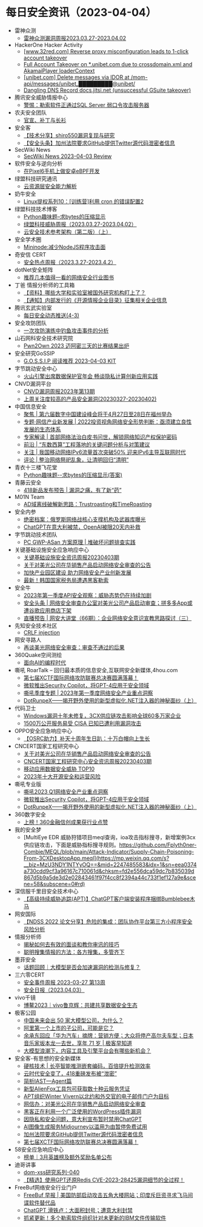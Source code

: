 # 每日安全资讯（2023-04-04）

- 雷神众测
  - [雷神众测漏洞周报2023.03.27-2023.04.02](https://mp.weixin.qq.com/s?__biz=MzI0NzEwOTM0MA==&mid=2652501821&idx=1&sn=bac6ecfce0b0aee5d764550b202e6d50&chksm=f258548ec52fdd98d31367888d4ad1de972ddcaaf8b30beba92b38d5313f724253b2bb13562f&scene=58&subscene=0#rd)
- HackerOne Hacker Activity
  - [[www.32red.com] Reverse proxy misconfiguration leads to 1-click account takeover](https://hackerone.com/reports/1632973)
  - [Full Account Takeover on *.unibet.com due to crossdomain.xml and AkamaiPlayer loaderContext](https://hackerone.com/reports/302581)
  - [[unibet.com] Delete messages via IDOR at /mom-api/messages/unibet_█████████@unibet/](https://hackerone.com/reports/697412)
  - [Dangling DNS Record docs.jitsi.net (unsuccessful GSuite takeover)](https://hackerone.com/reports/1354066)
- 腾讯安全威胁情报中心
  - [警惕：勒索软件正通过SQL Server 弱口令攻击服务器](https://mp.weixin.qq.com/s?__biz=MzI5ODk3OTM1Ng==&mid=2247500814&idx=1&sn=58c1726c91544f7ea6121f7dd35b4435&chksm=ec9f1d7ddbe8946bc8e7ebd491c9cb8ae1445e2977b0aaca93a05fd0fb8cce6d7e3d7002c1ed&scene=58&subscene=0#rd)
- 农夫安全团队
  - [官宣、补丁与长衫](https://mp.weixin.qq.com/s?__biz=MzI0MzQ4NTI1OA==&mid=2247484737&idx=1&sn=78b8f5def07bb938d0ca8465a922213e&chksm=e96d1a64de1a9372fae6bcd7b1fbf46eb5837c152e8070bad4ef34d6dff8d91eca8e2cab9e0a&scene=58&subscene=0#rd)
- 安全客
  - [【技术分享】shiro550漏洞复现与研究](https://mp.weixin.qq.com/s?__biz=MzA5ODA0NDE2MA==&mid=2649784347&idx=1&sn=b9252c99e6302e46dd7712a33fd39c57&chksm=8893b074bfe43962178a2726486c35e702df3b646e5f8703c4bc6a2af81c2030c02a6aba2ce3&scene=58&subscene=0#rd)
  - [【安全头条】加州法院要求GitHub提供Twitter源代码泄密者信息](https://mp.weixin.qq.com/s?__biz=MzA5ODA0NDE2MA==&mid=2649784347&idx=2&sn=18cf4cc0ca8ee6b374242b36b931a3c4&chksm=8893b074bfe43962411a63e6d5f5e3c78d7f32b422d379d5b1c728dd0f4eef4051682ddd92ab&scene=58&subscene=0#rd)
- SecWiki News
  - [SecWiki News 2023-04-03 Review](http://www.sec-wiki.com/?2023-04-03)
- 软件安全与逆向分析
  - [在Pixel6手机上做安卓eBPF开发](https://mp.weixin.qq.com/s?__biz=MzU3MTY5MzQxMA==&mid=2247484168&idx=1&sn=f26392cc3f65159599455e5502ed5e65&chksm=fcdd0305cbaa8a13abd36f07dc160f80ac67a6b886c0308fc82d22bef86cc5c509a454e51afc&scene=58&subscene=0#rd)
- 绿盟科技研究通讯
  - [云资源层安全能力解析](https://mp.weixin.qq.com/s?__biz=MzIyODYzNTU2OA==&mid=2247494948&idx=1&sn=e9308a543f361458caa7035a90e73d8d&chksm=e84c4bfbdf3bc2ed8b0892e50a6fdd4c65ce8db0de7df7d15c0d2b8055d82744c3e3417c8fc4&scene=58&subscene=0#rd)
- 奶牛安全
  - [Linux提权系列10：[训练营]利用 cron 的错误配置2](https://mp.weixin.qq.com/s?__biz=MzU4NjY0NTExNA==&mid=2247488899&idx=1&sn=e8e4385103680d19eb4e11f22654bb98&chksm=fdf97e96ca8ef780ff39d39468f44ba93790e4befe58b22d4024870376e2a0e65760d8965e54&scene=58&subscene=0#rd)
- 绿盟科技技术博客
  - [Python趣味题–求bytes的压缩显示](http://blog.nsfocus.net/python%e8%b6%a3%e5%91%b3%e9%a2%98-%e6%b1%82bytes%e7%9a%84%e5%8e%8b%e7%bc%a9%e6%98%be%e7%a4%ba/)
  - [绿盟科技威胁周报（2023.03.27-2023.04.02）](http://blog.nsfocus.net/weeklyreport202314/)
  - [云安全技术参考架构（第二版）（上）](http://blog.nsfocus.net/%e4%ba%91%e5%ae%89%e5%85%a8%e6%8a%80%e6%9c%af%e5%8f%82%e8%80%83%e6%9e%b6%e6%9e%84%ef%bc%88%e7%ac%ac%e4%ba%8c%e7%89%88%ef%bc%89%ef%bc%88%e4%b8%8a%ef%bc%89/)
- 安全学术圈
  - [Mininode:减少NodeJS程序攻击面](https://mp.weixin.qq.com/s?__biz=MzU5MTM5MTQ2MA==&mid=2247488700&idx=1&sn=d05e7ca053e2199e50725b9f462634bd&chksm=fe2eeb37c95962218c54638fb1a2ec295e3f8c9dec79126354f25776290c2b82301b4e5210d4&scene=58&subscene=0#rd)
- 奇安信 CERT
  - [安全热点周报（2023.3.27-2023.4.2）](https://mp.weixin.qq.com/s?__biz=MzU5NDgxODU1MQ==&mid=2247498162&idx=1&sn=463670d0d66da948b21d9cc42f523ada&chksm=fe79dd2ac90e543ca91c06834a679cd001ea0e25b0131d23d29c98c89c557145bb882fd993df&scene=58&subscene=0#rd)
- dotNet安全矩阵
  - [推荐几本值得一看的网络安全行业图书](https://mp.weixin.qq.com/s?__biz=MzUyOTc3NTQ5MA==&mid=2247487499&idx=1&sn=0111558d02a113f0b613e04c12402fc2&chksm=fa5abee6cd2d37f087e083946de418051f662bf13e71e031e6842ed5d0eaf64ba11a19547fe7&scene=58&subscene=0#rd)
- 丁爸 情报分析师的工具箱
  - [【资料】哪些大学和实验室被国外研究机构盯上了？](https://mp.weixin.qq.com/s?__biz=MzI2MTE0NTE3Mw==&mid=2651135626&idx=1&sn=d6078564aa9b68efda76d247b3073aaa&chksm=f1af69b0c6d8e0a6603013df843358fd4c03a88865a534b1ead536b3310686c87dfa741b8cd8&scene=58&subscene=0#rd)
  - [【通知】内部发行的《开源情报企业目录》征集相关企业信息](https://mp.weixin.qq.com/s?__biz=MzI2MTE0NTE3Mw==&mid=2651135626&idx=2&sn=665b1a63feeb6afe514d743795b73a40&chksm=f1af69b0c6d8e0a660804e689768004a9708e759f862f7c628432ba1803d6952d3da60ca3980&scene=58&subscene=0#rd)
- 腾讯玄武实验室
  - [每日安全动态推送(4-3)](https://mp.weixin.qq.com/s?__biz=MzA5NDYyNDI0MA==&mid=2651958928&idx=1&sn=646cf31d0bc78f380286c96c13488298&chksm=8baece0fbcd947198f1d85f9d418e21b615ab42e70818a59f546772f1e135b05497237d81733&scene=58&subscene=0#rd)
- 安全攻防团队
  - [一次攻防演练中钓鱼攻击事件的分析](https://mp.weixin.qq.com/s?__biz=MzkzNTI4NjU1Mw==&mid=2247484098&idx=1&sn=e668c02960d7e955b961b3e17305e634&chksm=c2b100b4f5c689a25f45d21d9a1ef3608cc5034b21312f45298c38577dddf96cc3119f6b5953&scene=58&subscene=0#rd)
- 山石网科安全技术研究院
  - [Pwn2Own 2023 迈阿密三天的比赛结果出炉](https://mp.weixin.qq.com/s?__biz=MzUzMDUxNTE1Mw==&mid=2247500644&idx=1&sn=8c1d59f003ae7cf9b4b454c722696793&chksm=fa5216dacd259fccf9a750618c136dfa026a9ba5a2edb63c37f4d654a025b15f0882d08a3663&scene=58&subscene=0#rd)
- 安全研究GoSSIP
  - [G.O.S.S.I.P 阅读推荐 2023-04-03 KIT](https://mp.weixin.qq.com/s?__biz=Mzg5ODUxMzg0Ng==&mid=2247494772&idx=1&sn=07c362fac6793ff4d6d0ee570f0af06a&chksm=c063c2adf7144bbbaf61ea08d7e8f3638b084f2e8349c7172b60b2b54be4d21b0ee0bde6fcb0&scene=58&subscene=0#rd)
- 字节跳动安全中心
  - [火山引擎出席数据保护官年会  畅谈隐私计算创新应用实践](https://mp.weixin.qq.com/s?__biz=MzUzMzcyMDYzMw==&mid=2247490518&idx=1&sn=5d705ff8c5114f4a5cf21c46215586df&chksm=fa9ee080cde969964526364c8d0b208150084f74eed99674eca45e7c939170648dd273c5617e&scene=58&subscene=0#rd)
- CNVD漏洞平台
  - [CNVD漏洞周报2023年第13期](https://mp.weixin.qq.com/s?__biz=MzU3ODM2NTg2Mg==&mid=2247493203&idx=1&sn=134b81d2a28339697d5d4a611b56ab49&chksm=fd74d69aca035f8c9db6356bb19b8a79552064a3d71fdfd1138457c0c46ced7bd0cf97fdf15b&scene=58&subscene=0#rd)
  - [上周关注度较高的产品安全漏洞(20230327-20230402)](https://mp.weixin.qq.com/s?__biz=MzU3ODM2NTg2Mg==&mid=2247493203&idx=2&sn=929ce90ec622ad04e45fd2c6f4bb3caf&chksm=fd74d69aca035f8c762be26f6749f32380b7f81620be0d2ec6e9f6434fb5e5a45c86db7001ab&scene=58&subscene=0#rd)
- 中国信息安全
  - [聚焦 | 第六届数字中国建设峰会将于4月27日至28日在福州举办](https://mp.weixin.qq.com/s?__biz=MzA5MzE5MDAzOA==&mid=2664180290&idx=1&sn=34d258ec24bbb42669a9315ded7c8993&chksm=8b5928bbbc2ea1ad63c57ac24c8c991360635cb6d3b0b4524fe4729d25b36a276eacde440911&scene=58&subscene=0#rd)
  - [专题·网信产业新发展 | 2022投资视角网络安全形势判断：亟须建立良性发展的生态体系](https://mp.weixin.qq.com/s?__biz=MzA5MzE5MDAzOA==&mid=2664180290&idx=2&sn=8d05974924dc19532097d2b1f28cc689&chksm=8b5928bbbc2ea1ad32b371853f813d4dbf9bc3ffb0725474e4ee2513943650a58d1bfe5b7a71&scene=58&subscene=0#rd)
  - [专家解读 | 首部网络法治白皮书问世，解锁网络知识产权保护密码](https://mp.weixin.qq.com/s?__biz=MzA5MzE5MDAzOA==&mid=2664180290&idx=3&sn=67ad6e70fda6e4f94c4cd31b3f49e131&chksm=8b5928bbbc2ea1adf2e89dce72852b6a843ecb99e7e7939991cc4804ac8d3fe3747b445e6236&scene=58&subscene=0#rd)
  - [前沿 | “东数西算”工程落地的关键问题分析与对策建议](https://mp.weixin.qq.com/s?__biz=MzA5MzE5MDAzOA==&mid=2664180290&idx=4&sn=1987a6411a0b2bac7eb8812d11b6be2a&chksm=8b5928bbbc2ea1ad2d9ab501090e0d449c803c781783d1e73b125377d8a010beb42cf9926a1e&scene=58&subscene=0#rd)
  - [关注 | 我国移动网络IPv6流量首次突破50%  迎来IPv6主导互联网时代](https://mp.weixin.qq.com/s?__biz=MzA5MzE5MDAzOA==&mid=2664180290&idx=5&sn=362aa942a66c2f88acda2850ef9ab9fc&chksm=8b5928bbbc2ea1ad75bfa7c30480c02ae44569eccb975440f68a67b9af6536c5107c078de7dd&scene=58&subscene=0#rd)
  - [评论 | 整治网络祭祀乱象，让清明回归“清明”](https://mp.weixin.qq.com/s?__biz=MzA5MzE5MDAzOA==&mid=2664180290&idx=6&sn=b8c68c284bd3cec55895db3a117c76b0&chksm=8b5928bbbc2ea1ad4444282ef4b0a23ecce2a55342c94900e57bc5c881b28a1d77d0fb9feb41&scene=58&subscene=0#rd)
- 青衣十三楼飞花堂
  - [Python趣味题--求bytes的压缩显示(答案)](https://mp.weixin.qq.com/s?__biz=MzUzMjQyMDE3Ng==&mid=2247486577&idx=1&sn=aef3efceaaf1515718b94a1a2ac83790&chksm=fab2cf4ecdc546581ff5a876eb9302a7cd834781d57abcd95424df1d11d0bee0fccb9217f36f&scene=58&subscene=0#rd)
- 青藤云安全
  - [418新品发布预告 | 漏洞之痛，有了新“药”](https://mp.weixin.qq.com/s?__biz=MzAwNDE4Mzc1NA==&mid=2650842064&idx=1&sn=5565f8103481350574d2016b643fb2ed&chksm=80dbc075b7ac4963edcb6320ece4694143fb7f218d7a18a0ee7c3da23b7a50ac8e6c92c5e6bc&scene=58&subscene=0#rd)
- M01N Team
  - [AD域离线破解新思路：Trustroasting和TimeRoasting](https://mp.weixin.qq.com/s?__biz=MzkyMTI0NjA3OA==&mid=2247491147&idx=1&sn=7b5eb05af585ba3bcddc38d8e2a8f6bb&chksm=c187de5af6f0574c9447cf93a5f1f18d229f679b3824765e24d86af85b5e8bc4c12d112d4c23&scene=58&subscene=0#rd)
- 安全内参
  - [绝密档案：俄罗斯网络战核心支撑机构及武器库曝光](https://mp.weixin.qq.com/s?__biz=MzI4NDY2MDMwMw==&mid=2247508252&idx=1&sn=153673e6bcaad55f541c579ec111f76a&chksm=ebfae63cdc8d6f2aa9f7bf1b827ecf0ec5b0e60d5b850c628fa1e7a73d5108ba5edd26c2750d&scene=58&subscene=0#rd)
  - [ChatGPT在意大利被禁，OpenAI被限20天内补救](https://mp.weixin.qq.com/s?__biz=MzI4NDY2MDMwMw==&mid=2247508252&idx=2&sn=562aeb1ad2212cb7936b13bd2174a085&chksm=ebfae63cdc8d6f2a6a9f639c2d0b434e9f84c4318b0485325b537f37c21e0cb3ee639be8f8cb&scene=58&subscene=0#rd)
- 字节跳动技术团队
  - [PC GWP-ASan 方案原理 | 堆破坏问题排查实践](https://mp.weixin.qq.com/s?__biz=MzI1MzYzMjE0MQ==&mid=2247502207&idx=1&sn=8505cb18ba0a9452207e89a42bf96f90&chksm=e9d3029ddea48b8b5c87693ab6c4b94cbca2c5731a0ca8341871cc0ebf072f7b82b476c2ef52&scene=58&subscene=0#rd)
- 关键基础设施安全应急响应中心
  - [关键基础设施安全资讯周报20230403期](https://mp.weixin.qq.com/s?__biz=MzkyMzAwMDEyNg==&mid=2247535710&idx=1&sn=e7d952d2daa60ed2a26d0949cf4014b6&chksm=c1e9c00ff69e491921d16cf47a74bc0517a5f2659244d94e57b52575f538b7199cb9a0ee57ad&scene=58&subscene=0#rd)
  - [关于对美光公司在华销售产品启动网络安全审查的公告](https://mp.weixin.qq.com/s?__biz=MzkyMzAwMDEyNg==&mid=2247535710&idx=2&sn=b6c3f2ef13398654e2e20f5c7b8fd11e&chksm=c1e9c00ff69e4919feb5b80f54a2b0d644a6c6f0d5ced08793ebdf9dbee3acce13ac89bf1c65&scene=58&subscene=0#rd)
  - [加快产业园区建设 助力网络安全产业创新发展](https://mp.weixin.qq.com/s?__biz=MzkyMzAwMDEyNg==&mid=2247535710&idx=3&sn=1795321a7ea65663ecf6400d13ab7c1a&chksm=c1e9c00ff69e4919e7a1ac8a26c1fe4001b062f24ce98a5dfee73b2ea493bea5c5d73a959cbe&scene=58&subscene=0#rd)
  - [最新！韩国国家税务局遭遇黑客勒索](https://mp.weixin.qq.com/s?__biz=MzkyMzAwMDEyNg==&mid=2247535710&idx=4&sn=59dea150d3dcda9f035ab05a40c00e7f&chksm=c1e9c00ff69e4919722284347e363ecb020d26ab4d719272a04b9a5c7162ddc65767d749b85e&scene=58&subscene=0#rd)
- 安全牛
  - [2023年第一季度API安全观察：威胁态势仍在持续加剧](https://mp.weixin.qq.com/s?__biz=MjM5Njc3NjM4MA==&mid=2651123281&idx=1&sn=262299957d3ecd0f0373aaa7f4f2b898&chksm=bd145e828a63d794bfc2f4efcbf37f0e06f0f48bd2107563f6e99f7a863c79c84fbb5c7518df&scene=58&subscene=0#rd)
  - [安全头条 | 网络安全审查办公室对美光公司产品启动审查；拼多多App或遭谷歌应用商店下架](https://mp.weixin.qq.com/s?__biz=MjM5Njc3NjM4MA==&mid=2651123281&idx=2&sn=49e0c4204f864795d15477da1f7a376c&chksm=bd145e828a63d794e40d6711703c78cc8df22440bed294403287ae38e7a0439b297c02e4090c&scene=58&subscene=0#rd)
  - [直播预告 | 网安大讲堂（66期）：企业网络安全意识宣教思路探讨（三）](https://mp.weixin.qq.com/s?__biz=MjM5Njc3NjM4MA==&mid=2651123281&idx=3&sn=a34928fcafe5d4280d2f370d5d0adedd&chksm=bd145e828a63d7941717a04568c8447950ee50dabd0507c41525e8b6b68e3294279cb8279ad4&scene=58&subscene=0#rd)
- 先知安全技术社区
  - [CRLF injection](https://xz.aliyun.com/t/12387)
- 网安寻路人
  - [再谈美光网络安全审查：审查不通过的后果](https://mp.weixin.qq.com/s?__biz=MzIxODM0NDU4MQ==&mid=2247499484&idx=1&sn=aadd2a92b30127eed756e87f01c9a22e&chksm=97e94336a09eca202ad2490af88ce14e00ad42cbeeb100fdb24be8ec09f13512c715e4268dee&scene=58&subscene=0#rd)
- 360Quake空间测绘
  - [面向AI的编程时代](https://mp.weixin.qq.com/s?__biz=Mzk0NzE4MDE2NA==&mid=2247487465&idx=1&sn=e7ed0692bac63a480114f76a44af17e7&chksm=c37b8802f40c0114d7e84a115d13ba632cb4a9b5223b67c7a72457a933d547340a8af81f0cb8&scene=58&subscene=0#rd)
- 嘶吼 RoarTalk – 回归最本质的信息安全,互联网安全新媒体,4hou.com
  - [第七届XCTF国际网络攻防联赛总决赛圆满落幕！](https://www.4hou.com/posts/gDY9)
  - [微软推出Security Copilot，将GPT-4应用于安全领域](https://www.4hou.com/posts/lkQl)
  - [嘶吼季度专题 | 2023年第一季度网络安全产业重点洞察](https://www.4hou.com/posts/pow6)
  - [DotRunpeX——揭开野外使用的新型虚拟化.NET注入器的神秘面纱（上）](https://www.4hou.com/posts/ZXq6)
- 代码卫士
  - [Windows漏洞十年未修复，3CX供应链攻击影响全球60多万家企业](https://mp.weixin.qq.com/s?__biz=MzI2NTg4OTc5Nw==&mid=2247516131&idx=1&sn=9ced8ade5f5884fcee054a1767486be1&chksm=ea948e89dde3079ff7147b94758c02675ebca5937a221a0e770238a109b77f798c296e082e35&scene=58&subscene=0#rd)
  - [1500万公开服务易受 CISA 已知已遭利用漏洞攻击](https://mp.weixin.qq.com/s?__biz=MzI2NTg4OTc5Nw==&mid=2247516131&idx=2&sn=e4062667fe1d4694a90a9ffa17a2fd40&chksm=ea948e89dde3079ffc2cbba3e2f13e7929117094754c9e3216a4c6cb5f303cf622ec99800e6b&scene=58&subscene=0#rd)
- OPPO安全应急响应中心
  - [【OSRC助力】补天十周年生日趴：十万白帽向上生长](https://mp.weixin.qq.com/s?__biz=MzUyNzc4Mzk3MQ==&mid=2247490876&idx=1&sn=f09adb46110497bc302cc2da3d4e5fb2&chksm=fa7b1c70cd0c9566e82fac87dca49158afdb75aeea86226fadf645859505bbe37c0387764ef7&scene=58&subscene=0#rd)
- CNCERT国家工程研究中心
  - [关于对美光公司在华销售产品启动网络安全审查的公告](https://mp.weixin.qq.com/s?__biz=MzUzNDYxOTA1NA==&mid=2247535879&idx=1&sn=32f6650da2e9140aae88a5352185026f&chksm=fa93fbc6cde472d04d22c5e718bbab76ae5cd6cbcc669867ccac9a9f3e0e093864a82bdad5a7&scene=58&subscene=0#rd)
  - [CNCERT国家工程研究中心安全资讯周报20230403期](https://mp.weixin.qq.com/s?__biz=MzUzNDYxOTA1NA==&mid=2247535879&idx=2&sn=b41235a6a32e167cf2f975c908379a66&chksm=fa93fbc6cde472d0622e2819f5e830a60b1d9e08afbab0eda5910d33483a9acdcf50a946f138&scene=58&subscene=0#rd)
  - [移动应用数据安全威胁 TOP10](https://mp.weixin.qq.com/s?__biz=MzUzNDYxOTA1NA==&mid=2247535879&idx=3&sn=a20a1fc2591440d011be929f30b2721c&chksm=fa93fbc6cde472d000d7a57255d87c267eb1ad11ef1c43fbe5f22d234493203862bc973e4ae1&scene=58&subscene=0#rd)
  - [2023年十大开源安全和运营风险](https://mp.weixin.qq.com/s?__biz=MzUzNDYxOTA1NA==&mid=2247535879&idx=4&sn=35032ff02b5566d98e5d65bfb50bd86c&chksm=fa93fbc6cde472d02357fca0118fb7e7a21c998eddec334d82d147266e4e37848ecb5b7caebb&scene=58&subscene=0#rd)
- 嘶吼专业版
  - [嘶吼2023 Q1网络安全产业重点洞察](https://mp.weixin.qq.com/s?__biz=MzI0MDY1MDU4MQ==&mid=2247559568&idx=1&sn=37600827a86559fd8d505f232aef5508&chksm=e91439aade63b0bc9cefdae5be4fc7e9ea33f34288c58fdd132206d977ebc9d282f76e474153&scene=58&subscene=0#rd)
  - [微软推出Security Copilot，将GPT-4应用于安全领域](https://mp.weixin.qq.com/s?__biz=MzI0MDY1MDU4MQ==&mid=2247559568&idx=2&sn=4d31ae1ca5b9aa65e10d9b604265ada7&chksm=e91439aade63b0bc12ca7fe13a35fc24b328feab9d3f7c8e6d7e9f28b624a317089e8f797951&scene=58&subscene=0#rd)
  - [DotRunpeX——揭开野外使用的新型虚拟化.NET注入器的神秘面纱（上）](https://mp.weixin.qq.com/s?__biz=MzI0MDY1MDU4MQ==&mid=2247559568&idx=3&sn=b8453a9f4b0d6fb7fc7034b972b0c027&chksm=e91439aade63b0bca315b997eeb7ee8910c89b848608fb2637435d84249fbcbcdbd2c527e719&scene=58&subscene=0#rd)
- 360数字安全
  - [上榜！360金融信创成果获行业点赞](https://mp.weixin.qq.com/s?__biz=MzA4MTg0MDQ4Nw==&mid=2247559522&idx=1&sn=d6b97ea9710d1a5d5733467dc04578b4&chksm=9f8d796aa8faf07c4f600c19b160199016ffbe48a98f7b9218fc4261032ff2a4eb43669ceadd&scene=58&subscene=0#rd)
- 我的安全梦
  - [MultiEye EDR 威胁狩猎项目meql查询，ioa攻击指标搜寻，新增案例3cx供应链攻击，下面是威胁指标搜寻规则。https://github.com/Fplyth0ner-Combie/MEQL/blob/main/Attack-Indicator/Supply-Chain-Poisoning-From-3CXDesktopApp.meql](https://mp.weixin.qq.com/s?__biz=MzU3NDY1NTYyOQ==&mid=2247485583&idx=1&sn=eea0374a730cdd9cf3a96167c710061d&chksm=fd2e556dca59dc7b835039d867d5b9a5de3d2e02843461f97f4cc8f2394a44c733f1ef127a9e&scene=58&subscene=0#rd)
- 深信服千里目安全技术中心
  - [【高级持续威胁追踪(APT)】ChatGPT客户端安装程序捆绑Bumblebee木马](https://mp.weixin.qq.com/s?__biz=Mzg2NjgzNjA5NQ==&mid=2247518051&idx=1&sn=09a1c4b17794ed570573aea7c23c894c&chksm=ce460c73f9318565df4efcdff90359b1b3eed1ed730a07fb856905fa0e9d4f95f3540d0ba3be&scene=58&subscene=0#rd)
- 网安国际
  - [【NDSS 2022 论文分享】危险的集成：团队协作平台第三方小程序安全风险分析](https://mp.weixin.qq.com/s?__biz=MzA4ODYzMjU0NQ==&mid=2652312744&idx=1&sn=147e6895387201d04d835841028c7129&chksm=8bc48926bcb3003053cdc750bfc24d4f0110dcb6ee4b113d9e3d5fc6bfb6e6f655a79c2574f8&scene=58&subscene=0#rd)
- 情报分析师
  - [揭秘如何去有效的面谈和教你审讯的技巧](https://mp.weixin.qq.com/s?__biz=MzA3Mjc1MTkwOA==&mid=2650526317&idx=1&sn=4106ba49cb9f8a55fc237753a3c80454&chksm=8716fc26b0617530a82fe597727a1349a9f43d1ec73a89165e124092223ac18325bf0d506880&scene=58&subscene=0#rd)
  - [聪明搜集情报的方法：各方搜集，多管齐下](https://mp.weixin.qq.com/s?__biz=MzA3Mjc1MTkwOA==&mid=2650526317&idx=2&sn=6702179ddbe183081eadf4d7e3980b56&chksm=8716fc26b061753078a661b05707d64eb25b615667a4b854b83b22d4ce31698a47f19eba6611&scene=58&subscene=0#rd)
- 墨菲安全
  - [话题回顾｜大模型是否会加速漏洞的检测与修复？](https://mp.weixin.qq.com/s?__biz=MzkwOTM0MjI5NQ==&mid=2247486893&idx=1&sn=ee46359bcf1869a991b73bc7d88490de&chksm=c13d6e95f64ae78349d78ff5320cd3ff87a2e135c98d6aee6fec8a292b3e8c7788a8845664d7&scene=58&subscene=0#rd)
- 三六零CERT
  - [安全事件周报 2023-03-27 第13周](https://mp.weixin.qq.com/s?__biz=MzU5MjEzOTM3NA==&mid=2247492000&idx=1&sn=b91870cbd9624b9013f73ea28657c410&chksm=fe26e4a1c9516db7fdfc98989a08829c9d9bc7a6e01bf0200a30fd039940847ccf1e81b5693f&scene=58&subscene=0#rd)
  - [安全日报（2023.04.03）](https://mp.weixin.qq.com/s?__biz=MzU5MjEzOTM3NA==&mid=2247492000&idx=2&sn=a23b11d77e8550bdef28087e88cd539f&chksm=fe26e4a1c9516db77ce9baca73f2581b9a273ee18d3dc6f8bbcf56a3a0766849f68d7fce0d5d&scene=58&subscene=0#rd)
- vivo千镜
  - [博鳌2023｜vivo鲁京辉：共建共享数据安全生态](https://mp.weixin.qq.com/s?__biz=MzI0Njg4NzE3MQ==&mid=2247490815&idx=1&sn=2e115eeb7b67bcb6d24e83edd6832c2a&chksm=e9b93a93deceb385f45ebafa6bec031b21f6a41dcab960fb9401c57945bffd7dd03e954be814&scene=58&subscene=0#rd)
- 极客公园
  - [中国未来会出 50 家大模型公司，为什么？](https://mp.weixin.qq.com/s?__biz=MTMwNDMwODQ0MQ==&mid=2652988675&idx=1&sn=94526a34b9a858fe46ca96ab33e1de66&chksm=7e5418b5492391a3aad9ead810916899441005765a9230284c0025efc8f542775b763e1dc2a5&scene=58&subscene=0#rd)
  - [阿里第一个上市的子公司，可能是它？](https://mp.weixin.qq.com/s?__biz=MTMwNDMwODQ0MQ==&mid=2652988675&idx=2&sn=d1e127539a7a934ac749e40a476cd11e&chksm=7e5418b5492391a3fa393b3286820f3478b3420812d6a9dad5f37030532686648c505eec02a4&scene=58&subscene=0#rd)
  - [余承东回应「华为汽车」摘牌：营销方便；大众将停产高尔夫车型；日本音乐家坂本龙一去世，享年 71 岁 | 极客早知道](https://mp.weixin.qq.com/s?__biz=MTMwNDMwODQ0MQ==&mid=2652988596&idx=1&sn=413002c26c7f87338fb7b13e3f8b2bbb&chksm=7e5419024923901413a6290a48e0f0197f888f898f155e10f87f6ad9e61a7cb1d76db8132172&scene=58&subscene=0#rd)
  - [大模型浪潮下，内容工具及引擎平台会有哪些新机会？](https://mp.weixin.qq.com/s?__biz=MTMwNDMwODQ0MQ==&mid=2652988596&idx=2&sn=49cdb9130608fe8c496cb6b0d8f23d18&chksm=7e541902492390146b5c66f9f25048c9fb01230605fe67ee69cf06a23ca938a397b469b39b2e&scene=58&subscene=0#rd)
- 安全客-有思想的安全新媒体
  - [硬核技术 | 长亭智能推测嵌套编码，百倍提升检测效率](https://www.anquanke.com/post/id/288070)
  - [云时代安全变了，418重磅发布被“泄密”](https://www.anquanke.com/post/id/288052)
  - [简析IAST—Agent篇](https://www.anquanke.com/post/id/288054)
  - [新型AlienFox工具包可获取数十种云服务凭证](https://www.anquanke.com/post/id/288088)
  - [APT组织Winter Vivern以北约和外交官的电子邮件门户为目标](https://www.anquanke.com/post/id/288085)
  - [网信办：对美光公司在华销售产品启动网络安全审查](https://www.anquanke.com/post/id/288082)
  - [黑客正在利用一个广泛使用的WordPress插件漏洞](https://www.anquanke.com/post/id/288071)
  - [因隐私和安全问题，意大利宣布暂时禁用ChatGPT](https://www.anquanke.com/post/id/288076)
  - [AI图像生成服务Midjourney以滥用为由暂停免费试用](https://www.anquanke.com/post/id/288073)
  - [加州法院要求GitHub提供Twitter源代码泄密者信息](https://www.anquanke.com/post/id/288046)
  - [第七届XCTF国际网络攻防联赛总决赛圆满落幕！](https://www.anquanke.com/post/id/288061)
- 58安全应急响应中心
  - [榜单｜3月英雄榜及额外奖励名单公布](https://mp.weixin.qq.com/s?__biz=MzU4NTMzNjU4Mw==&mid=2247489746&idx=1&sn=473096bcf6092ad556f2e6db13d0f9f1&chksm=fd8d4abacafac3ac38e4feb9cd9876cb05f2a8d7a94d37d14fc63ddc6266512056e4e5630aa5&scene=58&subscene=0#rd)
- 迪哥讲事
  - [dom-xss研究系列-040](https://mp.weixin.qq.com/s?__biz=MzIzMTIzNTM0MA==&mid=2247488470&idx=1&sn=dbdc6c78d2ea0ab9fe3eb8baec9fde96&chksm=e8a619b5dfd190a3ed2f9785cf085e3969adb630b78039bced3359c32cf9a852ef22fceb2834&scene=58&subscene=0#rd)
  - [【精选】使用GPT还原Redis CVE-2023-28425漏洞细节的全过程！](https://mp.weixin.qq.com/s?__biz=MzIzMTIzNTM0MA==&mid=2247488470&idx=2&sn=fb9a945b0afed5ce6a235fb50765fb78&chksm=e8a619b5dfd190a37e1f296a749f1a2218e93007460647b40760a684141fbf1f9cb388e49e6d&scene=58&subscene=0#rd)
- FreeBuf网络安全行业门户
  - [FreeBuf 早报 | 美国防部启动攻击五角大楼网站；印度斥巨资寻求飞马间谍软件替代品](https://www.freebuf.com/news/362512.html)
  - [ChatGPT 滑铁卢：大面积封号；遭意大利封禁](https://www.freebuf.com/news/362441.html)
  - [抓紧更新！多个勒索软件组织针对未更新的IBM文件传输软件](https://www.freebuf.com/news/362413.html)
